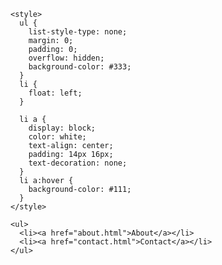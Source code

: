 <html>
  <head>
    <meta charset='utf-8'>
    <meta http-equiv="X-UA-Compatible" content="IE=edge">
    <meta name="viewport" content="width=device-width, initial-scale=1, maximum-scale=1">
    <link rel="stylesheet" href="{{ '/assets/css/style.css?v=' | append: site.github.build_revision | relative_url }}" media="screen" type="text/css">
    <link rel="stylesheet" href="{{ '/assets/css/print.css' | relative_url }}" media="print" type="text/css">

    <style>
      ul {
        list-style-type: none;
        margin: 0;
        padding: 0;
        overflow: hidden;
        background-color: #333;
      }
      li {
        float: left;
      }

      li a {
        display: block;
        color: white;
        text-align: center;
        padding: 14px 16px;
        text-decoration: none;
      }
      li a:hover {
        background-color: #111;
      }
    </style>
  </head>
    

    <ul>
      <li><a href="about.html">About</a></li>
      <li><a href="contact.html">Contact</a></li>
    </ul>

<html>
